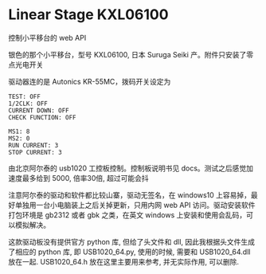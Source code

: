 # Linear Stage KXL06100

控制小平移台的 web API

银色的那个小平移台，型号 KXL06100, 日本 Suruga Seiki 产。附件只安装了零点光电开关

驱动器连的是 Autonics KR-55MC，拨码开关设定为

    TEST: OFF
    1/2CLK: OFF
    CURRENT DOWN: OFF
    CHECK FUNCTION: OFF

    MS1: 8
    MS2: 0
    RUN CURRENT: 3
    STOP CURRENT: 3


由北京阿尔泰的 usb1020 工控板控制。控制板说明书见 docs。测试之后感觉加速度最多给到 5000, 倍率30倍, 超过可能会抖

注意阿尔泰的驱动和软件都比较山寨，驱动无签名，在 windows10 上容易掉，最好单独用一台小电脑装上之后关掉更新，只用内网 web API 访问。驱动安装软件打包环境是 gb2312 或者 gbk 之类，在英文 windows 上安装和使用会乱码，可以模拟解决。

这款驱动板没有提供官方 python 库, 但给了头文件和 dll, 因此我根据头文件生成了相应的 python 库, 即 USB1020_64.py, 使用的时候, 需要和 USB1020_64.dll 放在一起. USB1020_64.h 放在这里主要用来参考, 并无实际作用, 可以删除.

